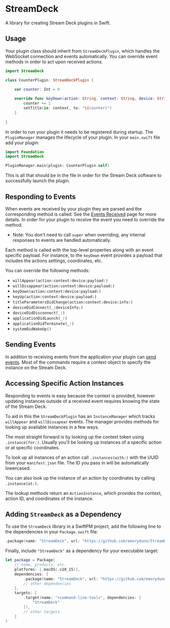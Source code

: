 # StreamDeck

A library for creating Stream Deck plugins in Swift. 

## Usage

Your plugin class should inherit from `StreamDeckPlugin`, which handles the WebSocket connection and events automatically. You can override event methods in order to act upon received actions.  

```swift
import StreamDeck

class CounterPlugin: StreamDeckPlugin {

    var counter: Int = 0
    
    override func keyDown(action: String, context: String, device: String, payload: KeyEvent) {
        counter += 1
        setTitle(in: context, to: "\(counter)")
    }
    
}
```

In order to run your plugin it needs to be registered during startup. The `PluginManager` manages the lifecycle of your plugin. In your `main.swift` file add your plugin:

```swift
import Foundation
import StreamDeck

PluginManager.main(plugin: CounterPlugin.self)
```

This is all that should be in the file in order for the Stream Deck software to successfully launch the plugin. 

## Responding to Events

When events are received by your plugin they are parsed and the corresponding method is called. See the [Events Received][er] page for more details. In order for your plugin to receive the event you need to override the method. 

- Note: You don't need to call `super` when overriding, any internal responses to events are handled automatically. 

Each method is called with the top-level properties along with an event specific payload. For instance, to the `keyDown` event provides a payload that includes the actions settings, coordinates, etc. 

You can override the following methods: 

- `willAppear(action:context:device:payload:)`
- `willDisappear(action:context:device:payload:)`
- `keyDown(action:context:device:payload:)`
- `keyUp(action:context:device:payload:)`
- `titleParametersDidChange(action:context:device:info:)`
- `deviceDidConnect(_:deviceInfo:)`
- `deviceDidDisconnect(_:)`
- `applicationDidLaunch(_:)`
- `applicationDidTerminate(_:)`
- `systemDidWakeUp()`

[er]: https://developer.elgato.com/documentation/stream-deck/sdk/events-received/

## Sending Events

In addition to receiving events from the application your plugin can [send events][se]. Most of the commands require a context object to specify the instance on the Stream Deck. 

[se]: https://developer.elgato.com/documentation/stream-deck/sdk/events-sent/

## Accessing Specific Action Instances

Responding to events is easy because the context is provided, however updating instances outside of a received event requires knowing the state of the Stream Deck. 

To aid in this the `StreamDeckPlugin` has an `InstanceManager` which tracks `willAppear` and `willDissapear` events. The manager provides methods for looking up available instances in a few ways. 

The most straight forward is by looking up the context token using `.instance(for:)`. Usually you'll be looking up instances of a specific action or at specific coordinates. 

To look up all instances of an action call `.instances(with:)`  with the UUID from your `manifest.json` file. The ID you pass in will be automatically lowercased. 

You can also look up the instance of an action by coordinates by calling `.instance(at:)`. 

The lookup methods return an `ActionInstance`, which provides the context, action ID, and coordinates of the instance. 

## Adding `StreamDeck` as a Dependency

To use the `StreamDeck` library in a SwiftPM project, 
add the following line to the dependencies in your `Package.swift` file:

```swift
.package(name: "StreamDeck", url: "https://github.com/emorydunn/StreamDeckPlugin.git", .branch("main"))
```

Finally, include `"StreamDeck"` as a dependency for your executable target:

```swift
let package = Package(
    // name, products, etc.
    platforms: [.macOS(.v10_15)],
    dependencies: [
        .package(name: "StreamDeck", url: "https://github.com/emorydunn/StreamDeckPlugin.git", .branch("main")),
        // other dependencies
    ],
    targets: [
        .target(name: "<command-line-tool>", dependencies: [
            "StreamDeck"
        ]),
        // other targets
    ]
)
```
